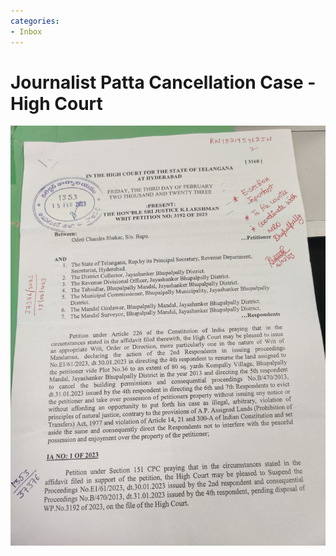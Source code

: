 ```yaml
---
categories:
- Inbox
---
```

# Journalist Patta Cancellation Case - High Court

![](../files/96011b32-adb0-4be5-b2a2-6b3026e8e75e.jpg)